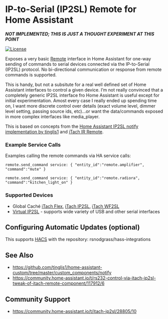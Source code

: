 # IP-to-Serial (IP2SL) Remote for Home Assistant

***NOT IMPLEMENTED; THIS IS JUST A THOUGHT EXPERIMENT AT THIS POINT***

[![License](https://img.shields.io/badge/License-Apache%202.0-blue.svg)](https://opensource.org/licenses/Apache-2.0)

Exposes a very basic [Remote](https://www.home-assistant.io/components/#remote) interface in Home Assistant
for one-way sending of commands to serial devices connected via the IP-to-Serial (IP2SL) protocol.
No bi-directional communication or response from remote commands is supported.

This is handy, but not a subsitute for a real well defined set of Home Assistant interfaces to
control a given device. I’m not really convinced that a completely generic IP2SL interface fro
Home Assistant is useful except for initial experimentation. Amost every case I really ended up
spending time on, I want more discrete control over details (exact volume level, dimmer level
setting, passing source ids, etc)…or want the data/commands exposed in more complex interfaces
like media_player.

This is based on concepts from the [Home Assistant IP2SL notify implementation by tinglis1](https://github.com/tinglis1/home-assistant-custom/tree/master/custom_components/notify) and [iTach IR Remote](https://www.home-assistant.io/components/itach/).

### Example Service Calls

Examples calling the remote commands via HA service calls:

```
remote.send_command service: { "entity_id":"remote.amplifier", "command":"mute" }
```

```
remote.send_command service: { "entity_id":"remote.radiora", "command":"kitchen_light_on" }
```

### Supported Devices

* Global Caché [iTach Flex](https://www.amazon.com/Global-Cache-iTach-Flex-IP/dp/B00C6FRPIC/), [iTach IP2SL](https://www.amazon.com/Global-Cache-iTach-Serial-IP2SL/dp/B0051BU1X4/), [iTach WF2SL](https://www.amazon.com/Global-Cache-iTach-Wi-Fi-Serial/dp/B0051BU42W/)
* [Virtual IP2SL](https://github.com/rsnodgrass/hassio-addons/tree/master/virtual-ip2sl) - supports wide variety of USB and other serial interfaces

## Configuring Automatic Updates (optional)

This supports [HACS](https://github.com/custom-components/hacs) with the repository: rsnodgrass/hass-integrations

## See Also

* https://github.com/tinglis1/home-assistant-custom/tree/master/custom_components/notify
* https://community.home-assistant.io/t/rs232-control-via-itach-ip2sl-tweak-of-itach-remote-component/117912/6

## Community Support

* https://community.home-assistant.io/t/itach-ip2sl/28805/10
